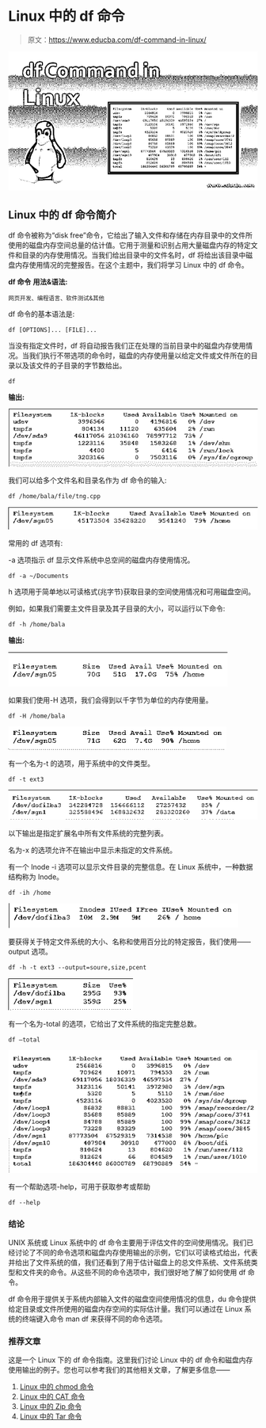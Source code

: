 # Linux 中的 df 命令

> 原文：<https://www.educba.com/df-command-in-linux/>

![df Command in Linux](img/79c14e829b3969dd56b313af002cb7f7.png)



## Linux 中的 df 命令简介

df 命令被称为“disk free”命令，它给出了输入文件和存储在内存目录中的文件所使用的磁盘内存空间总量的估计值。它用于测量和识别占用大量磁盘内存的特定文件和目录的内存使用情况。当我们给出目录中的文件名时，df 将给出该目录中磁盘内存使用情况的完整报告。在这个主题中，我们将学习 Linux 中的 df 命令。

**df 命令** **用法&语法:**

<small>网页开发、编程语言、软件测试&其他</small>

df 命令的基本语法是:

```
df [OPTIONS]... [FILE]...
```

当没有指定文件时，df 将自动报告我们正在处理的当前目录中的磁盘内存使用情况。当我们执行不带选项的命令时，磁盘的内存使用量以给定文件或文件所在的目录以及该文件的子目录的字节数给出。

```
df
```

**输出:**

![df Command in Linux output 1](img/93519a066b44a79d39c5a8ba34b7aa97.png)



我们可以给多个文件名和目录名作为 df 命令的输入:

```
df /home/bala/file/tng.cpp
```

![df Command in Linux output 1.2](img/5c0532ce8918a52d4d5da4d2fa9033e7.png)



常用的 df 选项有:

-a 选项指示 df 显示文件系统中总空间的磁盘内存使用情况。

```
df -a ~/Documents
```

h 选项用于简单地以可读格式(兆字节)获取目录的空间使用情况和可用磁盘空间。

例如，如果我们需要主文件目录及其子目录的大小，可以运行以下命令:

```
df -h /home/bala
```

**输出:**

![df Command in Linux output 2](img/23c881c114bd41f36f096e10dedc80b5.png)



如果我们使用-H 选项，我们会得到以千字节为单位的内存使用量。

```
df -H /home/bala
```

![df Command in Linux output 2.2](img/cbf8862b9d97b506e93d3a11bd79d8e9.png)



有一个名为-t 的选项，用于系统中的文件类型。

```
df -t ext3
```

![output 2.3](img/f072da9519734347d2c868f7da633518.png)



以下输出是指定扩展名中所有文件系统的完整列表。

名为-x 的选项允许不在输出中显示未指定的文件系统。

有一个 Inode -i 选项可以显示文件目录的完整信息。在 Linux 系统中，一种数据结构称为 Inode。

```
df -ih /home
```

![output 2.4](img/b0458ecd782a62060076b356b4dea48c.png)



要获得关于特定文件系统的大小、名称和使用百分比的特定报告，我们使用——output 选项。

```
df -h -t ext3 --output=soure,size,pcent
```

![output 2.5](img/ccb258445600a6018d4e115174ef29e5.png)



有一个名为-total 的选项，它给出了文件系统的指定完整总数。

```
df –total
```

![output 2.6](img/bcd3dad1783aef4417b6e50f6fc2aba1.png)



有一个帮助选项-help，可用于获取参考或帮助

```
df --help
```

### 结论

UNIX 系统或 Linux 系统中的 df 命令主要用于评估文件的空间使用情况。我们已经讨论了不同的命令选项和磁盘内存使用输出的示例，它们以可读格式给出，代表并给出了文件系统的值，我们还看到了用于估计磁盘上的总文件系统、文件系统类型和文件夹的命令。从这些不同的命令选项中，我们很好地了解了如何使用 df 命令。

df 命令用于提供关于系统内部输入文件的磁盘空间使用情况的信息，du 命令提供给定目录或文件所使用的磁盘内存空间的实际估计量。我们可以通过在 Linux 系统的终端键入命令 man df 来获得不同的命令选项。

### 推荐文章

这是一个 Linux 下的 df 命令指南。这里我们讨论 Linux 中的 df 命令和磁盘内存使用输出的例子。您也可以参考我们的其他相关文章，了解更多信息——

1.  [Linux 中的 chmod 命令](https://www.educba.com/chmod-command-in-linux/)
2.  [Linux 中的 CAT 命令](https://www.educba.com/cat-command-in-linux/)
3.  [Linux 中的 Zip 命令](https://www.educba.com/zip-command-in-linux/)
4.  [Linux 中的 Tar 命令](https://www.educba.com/tar-command-in-linux/)





